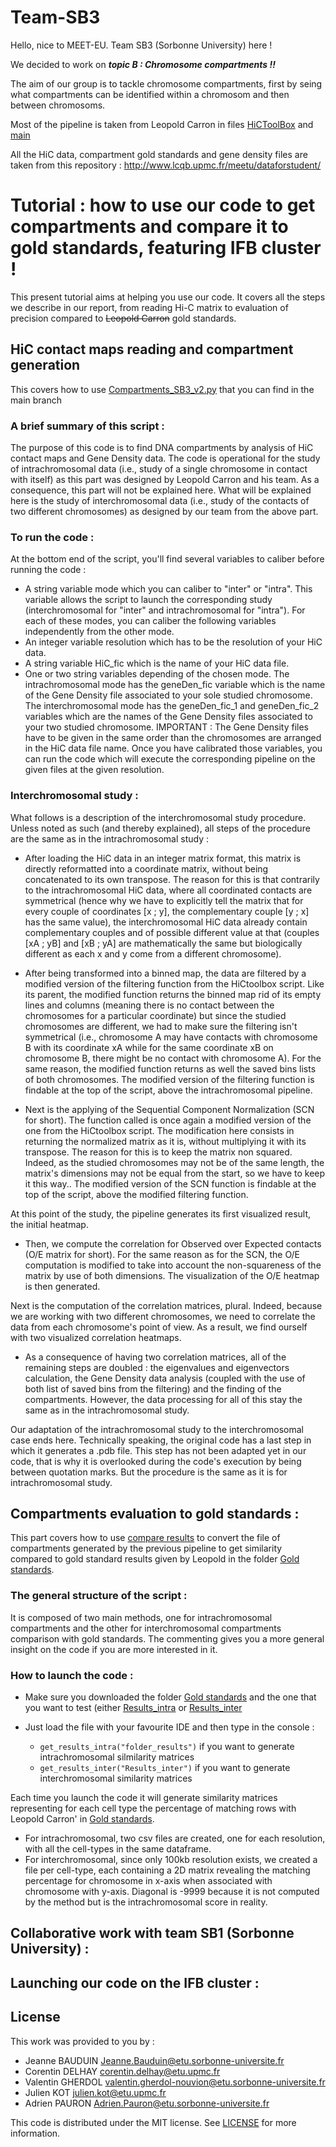 # Team-SB3

Hello, nice to MEET-EU. Team SB3 (Sorbonne University) here !

We decided to work on ***topic B : Chromosome compartments !!***

The aim of our group is to tackle chromosome compartments, first by seing what compartments can be identified within a chromosom and then between chromosoms.


Most of the pipeline is taken from Leopold Carron in files [HiCToolBox](Code/HiCtoolBox.py) and [main](Code/main.py) 


All the HiC data, compartment gold standards and gene density files are taken from this repository : http://www.lcqb.upmc.fr/meetu/dataforstudent/

# Tutorial : how to use our code to get compartments and compare it to gold standards, featuring IFB cluster !

This present tutorial aims at helping you use our code. It covers all the steps we describe in our report, from reading Hi-C matrix to evaluation of precision compared to ~~Leopold Carron~~ gold standards.

## HiC contact maps reading and compartment generation

This covers how to use [Compartments_SB3_v2.py](Code/Compartments_SB3_v2.py) that you can find in the main branch

### A brief summary of this script : 
The purpose of this code is to find DNA compartments by analysis of HiC contact maps and Gene Density data. The code is operational for the study of intrachromosomal data (i.e., study of a single chromosome in contact with itself) as this part was designed by Leopold Carron and his team. As a consequence, this part will not be explained here.
What will be explained here is the study of interchromosomal data (i.e., study of the contacts of two different chromosomes) as designed by our team from the above part.

### To run the code :
At the bottom end of the script, you'll find several variables to caliber before running the code :
- A string variable mode which you can caliber to "inter" or "intra". This variable allows the script to launch the corresponding study (interchromosomal for "inter" and intrachromosomal for "intra"). For each of these modes, you can caliber the following variables independently from the other mode.
-  An integer variable resolution which has to be the resolution of your HiC data.
-  A string variable HiC_fic which is the name of your HiC data file.
-   One or two string variables depending of the chosen mode. The intrachromosomal mode has the geneDen_fic variable which is the name of the Gene Density file associated to your sole studied chromosome. The interchromosomal mode has the geneDen_fic_1 and geneDen_fic_2 variables which are the names of the Gene Density files associated to your two studied chromosome. IMPORTANT : The Gene Density files have to be given in the same order than the chromosomes are arranged in the HiC data file name.
Once you have calibrated those variables, you can run the code which will execute the corresponding pipeline on the given files at the given resolution.


### Interchromosomal study :
What follows is a description of the interchromosomal study procedure. Unless noted as such (and thereby explained), all steps of the procedure are the same as in the intrachromosomal study : 

- After loading the HiC data in an integer matrix format, this matrix is directly reformatted into a coordinate matrix, without being concatenated to its own transpose.
The reason for this is that contrarily to the intrachromosomal HiC data, where all coordinated contacts are symmetrical (hence why we have to explicitly tell the matrix that for every couple of coordinates [x ; y], the complementary couple [y ; x] has the same value), the interchromosomal HiC data already contain complementary couples and of possible different value at that (couples [xA ; yB] and [xB ; yA] are mathematically the same but biologically different as each x and y come from a different chromosome).

- After being transformed into a binned map, the data are filtered by a modified version of the filtering function from the HiCtoolbox script. Like its parent, the modified function returns the binned map rid of its empty lines and columns (meaning there is no contact between the chromosomes for a particular coordinate) but since the studied chromosomes are different, we had to make sure the filtering isn't symmetrical (i.e., chromosome A may have contacts with chromosome B with its coordinate xA while for the same coordinate xB on chromosome B, there might be no contact with chromosome A). For the same reason, the modified function returns as well the saved bins lists of both chromosomes.
The modified version of the filtering function is findable at the top of the script, above the intrachromosomal pipeline.

- Next is the applying of the Sequential Component Normalization (SCN for short). The function called is once again a modified version of the one from the HiCtoolbox script. The modification here consists in returning the normalized matrix as it is, without multiplying it with its transpose.
The reason for this is to keep the matrix non squared. Indeed, as the studied chromosomes may not be of the same length, the matrix's dimensions may not be equal from the start, so we have to keep it this way..
The modified version of the SCN function is findable at the top of the script, above the modified filtering function.

At this point of the study, the pipeline generates its first visualized result, the initial heatmap.

- Then, we compute the correlation for Observed over Expected contacts (O/E matrix for short). For the same reason as for the SCN, the O/E computation is modified to take into account the non-squareness of the matrix by use of both dimensions.
The visualization of the O/E heatmap is then generated.

Next is the computation of the correlation matrices, plural. Indeed, because we are working with two different chromosomes, we need to correlate the data from each chromosome's point of view. As a result, we find ourself with two visualized correlation heatmaps.

- As a consequence of having two correlation matrices, all of the remaining steps are doubled : the eigenvalues and eigenvectors calculation, the Gene Density data analysis (coupled with the use of both list of saved bins from the filtering) and the finding of the compartments.
However, the data processing for all of this stay the same as in the intrachromosomal study.

Our adaptation of the intrachromosomal study to the interchromosomal case ends here.
Technically speaking, the original code has a last step in which it generates a .pdb file. This step has not been adapted yet in our code, that is why it is overlooked during the code's execution by being between quotation marks. But the procedure is the same as it is for intrachromosomal study. 

## Compartments evaluation to gold standards :

This part covers how to use [compare results](Code/compare_results.py) to convert the file of compartments generated by the previous pipeline to get similarity compared to gold standard results given by Leopold in the folder [Gold standards](Gold_standards/). 

### The general structure of the script :

It is composed of two main methods, one for intrachromosomal compartments and the other for interchromosomal compartments comparison with gold standards.
The commenting gives you a more general insight on the code if you are more interested in it. 

### How to launch the code :


- Make sure you downloaded the folder [Gold standards](Gold_standards/) and the one that you want to test (either [Results_intra](Results_intra/) or [Results_inter](Results_inter)

- Just load the file with your favourite IDE and then type in the console :
  - `get_results_intra("folder_results")` if you want to generate intrachromosomal silmilarity matrices
  - `get_results_inter("Results_inter")` if you want to generate interchromosomal similarity matrices

Each time you launch the code it will generate similarity matrices representing for each cell type the percentage of matching rows with Leopold Carron' in [Gold standards](Gold_standards/).

  - For intrachromosomal, two csv files are created, one for each resolution, with all the cell-types in the same dataframe.
  - For interchromosomal, since only 100kb resolution exists, we created a file per cell-type, each containing a 2D matrix revealing the matching percentage for chromosome in x-axis when associated with chromosome with y-axis. Diagonal is -9999 because it is not computed by the method but is the intrachromosomal score in reality. 




## Collaborative work with team SB1 (Sorbonne University) : 

## Launching our code on the IFB cluster : 

## License

This work was provided to you by :

- Jeanne BAUDUIN   Jeanne.Bauduin@etu.sorbonne-universite.fr
- Corentin DELHAY  corentin.delhay@etu.upmc.fr
- Valentin GHERDOL valentin.gherdol-nouvion@etu.sorbonne-universite.fr 
- Julien KOT       julien.kot@etu.upmc.fr
- Adrien PAURON    Adrien.Pauron@etu.sorbonne-universite.fr

This code is distributed under the MIT license. See [LICENSE](LICENSE.txt) for more information.
